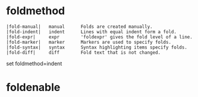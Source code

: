 # foldmethod

    |fold-manual|	manual	    Folds are created manually.
    |fold-indent|	indent	    Lines with equal indent form a fold.
    |fold-expr|	    expr	    'foldexpr' gives the fold level of a line.
    |fold-marker|	marker	    Markers are used to specify folds.
    |fold-syntax|	syntax	    Syntax highlighting items specify folds.
    |fold-diff|	    diff	    Fold text that is not changed.

set foldmethod=indent

# foldenable
